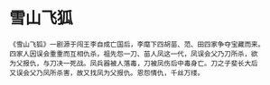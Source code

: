 # 雪山飞狐


    《雪山飞狐》一剧源于闯王李自成亡国后，李麾下四胡苗、范、田四家争夺宝藏而来。   
    四家人因误会重重而互相仇杀，祖先怨一刀、苗人凤这一代，凤误会父乃刀所杀，欲   
    为父报仇，与刀决一死战。凤兵器被人落毒，刀被凤伤后中毒身亡。刀之子斐长大后   
    又误会父乃凤所杀害，故又找凤为父报仇。恩怨情仇，千丝万缕。
